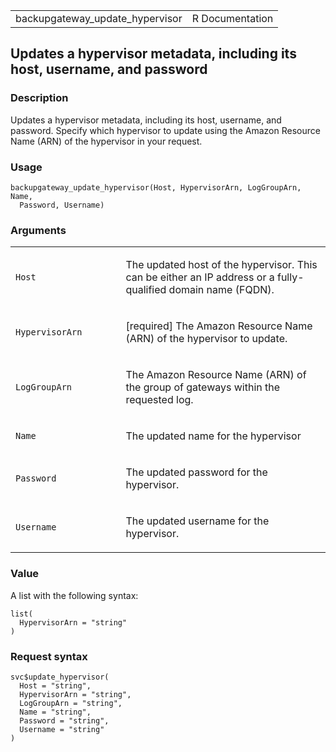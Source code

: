 <table style="width: 100%;">
<tbody>
<tr class="odd">
<td>backupgateway_update_hypervisor</td>
<td style="text-align: right;">R Documentation</td>
</tr>
</tbody>
</table>

## Updates a hypervisor metadata, including its host, username, and password

### Description

Updates a hypervisor metadata, including its host, username, and
password. Specify which hypervisor to update using the Amazon Resource
Name (ARN) of the hypervisor in your request.

### Usage

    backupgateway_update_hypervisor(Host, HypervisorArn, LogGroupArn, Name,
      Password, Username)

### Arguments

<table>
<colgroup>
<col style="width: 35%" />
<col style="width: 65%" />
</colgroup>
<tbody>
<tr class="odd">
<td><code id="backupgateway_update_hypervisor_:_Host">Host</code></td>
<td><p>The updated host of the hypervisor. This can be either an IP
address or a fully-qualified domain name (FQDN).</p></td>
</tr>
<tr class="even">
<td><code
id="backupgateway_update_hypervisor_:_HypervisorArn">HypervisorArn</code></td>
<td><p>[required] The Amazon Resource Name (ARN) of the hypervisor to
update.</p></td>
</tr>
<tr class="odd">
<td><code
id="backupgateway_update_hypervisor_:_LogGroupArn">LogGroupArn</code></td>
<td><p>The Amazon Resource Name (ARN) of the group of gateways within
the requested log.</p></td>
</tr>
<tr class="even">
<td><code id="backupgateway_update_hypervisor_:_Name">Name</code></td>
<td><p>The updated name for the hypervisor</p></td>
</tr>
<tr class="odd">
<td><code
id="backupgateway_update_hypervisor_:_Password">Password</code></td>
<td><p>The updated password for the hypervisor.</p></td>
</tr>
<tr class="even">
<td><code
id="backupgateway_update_hypervisor_:_Username">Username</code></td>
<td><p>The updated username for the hypervisor.</p></td>
</tr>
</tbody>
</table>

### Value

A list with the following syntax:

    list(
      HypervisorArn = "string"
    )

### Request syntax

    svc$update_hypervisor(
      Host = "string",
      HypervisorArn = "string",
      LogGroupArn = "string",
      Name = "string",
      Password = "string",
      Username = "string"
    )
